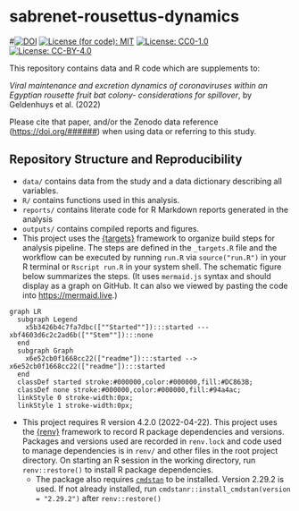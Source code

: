 
<!-- README.md is generated from README.Rmd. Please edit that file -->

# sabrenet-rousettus-dynamics

\#[![DOI](https://zenodo.org/badge/DOI/#######)](https://doi.org/########)
[![License (for code):
MIT](https://img.shields.io/badge/License%20(for%20code)-MIT-blue.svg)](https://opensource.org/licenses/MIT)
[![License:
CC0-1.0](https://img.shields.io/badge/License%20(for%20data)-CC0_1.0-lightgrey.svg)](http://creativecommons.org/publicdomain/zero/1.0/)
[![License:
CC-BY-4.0](https://img.shields.io/badge/License%20(for%20text)-CC-BY-4.0-lightgrey.svg)](http://creativecommons.org/publicdomain/zero/1.0/)

This repository contains data and R code which are supplements to:

*Viral maintenance and excretion dynamics of coronaviruses within an
Egyptian rousette fruit bat colony- considerations for spillover*, by
Geldenhuys et al. (2022)

Please cite that paper, and/or the Zenodo data reference
(<a href="https://doi.org/######" class="uri">https://doi.org/######</a>)
when using data or referring to this study.

## Repository Structure and Reproducibility

-   `data/` contains data from the study and a data dictionary
    describing all variables.
-   `R/` contains functions used in this analysis.
-   `reports/` contains literate code for R Markdown reports generated
    in the analysis
-   `outputs/` contains compiled reports and figures.
-   This project uses the
    [{targets}](https://wlandau.github.io/targets-manual/) framework to
    organize build steps for analysis pipeline. The steps are defined in
    the `_targets.R` file and the workflow can be executed by running
    `run.R` via `source("run.R")` in your R terminal or `Rscript run.R`
    in your system shell. The schematic figure below summarizes the
    steps. (It uses `mermaid.js` syntax and should display as a graph on
    GitHub. It can also we viewed by pasting the code into
    <https://mermaid.live>.)

``` mermaid
graph LR
  subgraph Legend
    x5b3426b4c7fa7dbc([""Started""]):::started --- xbf4603d6c2c2ad6b([""Stem""]):::none
  end
  subgraph Graph
    x6e52cb0f1668cc22(["readme"]):::started --> x6e52cb0f1668cc22(["readme"]):::started
  end
  classDef started stroke:#000000,color:#000000,fill:#DC863B;
  classDef none stroke:#000000,color:#000000,fill:#94a4ac;
  linkStyle 0 stroke-width:0px;
  linkStyle 1 stroke-width:0px;
```

-   This project requires R version 4.2.0 (2022-04-22). This project
    uses the [{renv}](https://rstudio.github.io/renv/) framework to
    record R package dependencies and versions. Packages and versions
    used are recorded in `renv.lock` and code used to manage
    dependencies is in `renv/` and other files in the root project
    directory. On starting an R session in the working directory, run
    `renv::restore()` to install R package dependencies.
    -   The package also requires
        [`cmdstan`](https://mc-stan.org/users/interfaces/cmdstan) to be
        installed. Version 2.29.2 is used. If not already installed, run
        `cmdstanr::install_cmdstan(version = "2.29.2")` after
        `renv::restore()`
